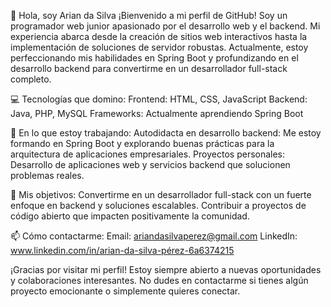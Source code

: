 👋 Hola, soy Arian da Silva
¡Bienvenido a mi perfil de GitHub! Soy un programador web junior apasionado por el desarrollo web y el backend. Mi experiencia abarca desde la creación de sitios web interactivos hasta la implementación de soluciones de servidor robustas. Actualmente, estoy perfeccionando mis habilidades en Spring Boot y profundizando en el desarrollo backend para convertirme en un desarrollador full-stack completo.

💻 Tecnologías que domino:
Frontend: HTML, CSS, JavaScript
Backend: Java, PHP, MySQL
Frameworks: Actualmente aprendiendo Spring Boot

🌱 En lo que estoy trabajando:
Autodidacta en desarrollo backend: Me estoy formando en Spring Boot y explorando buenas prácticas para la arquitectura de aplicaciones empresariales.
Proyectos personales: Desarrollo de aplicaciones web y servicios backend que solucionen problemas reales.

🚀 Mis objetivos:
Convertirme en un desarrollador full-stack con un fuerte enfoque en backend y soluciones escalables.
Contribuir a proyectos de código abierto que impacten positivamente la comunidad.

📫 Cómo contactarme:
Email: ariandasilvaperez@gmail.com
LinkedIn: www.linkedin.com/in/arian-da-silva-pérez-6a6374215

¡Gracias por visitar mi perfil! Estoy siempre abierto a nuevas oportunidades y colaboraciones interesantes. No dudes en contactarme si tienes algún proyecto emocionante o simplemente quieres conectar.
